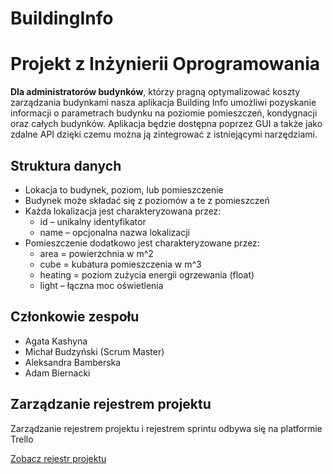 # BuildingInfo
# **Projekt z Inżynierii Oprogramowania**
**Dla administratorów budynków**, którzy pragną optymalizować koszty zarządzania budynkami  nasza aplikacja Building Info umożliwi pozyskanie informacji o parametrach budynku na poziomie pomieszczeń, kondygnacji oraz całych budynków. Aplikacja będzie dostępna poprzez GUI a także jako zdalne API dzięki czemu można ją zintegrować z istniejącymi narzędziami.

## **Struktura danych**
* Lokacja to budynek, poziom, lub pomieszczenie
* Budynek może składać się z poziomów a te z pomieszczeń
* Każda lokalizacja jest charakteryzowana przez:
    *  id – unikalny identyfikator
    *  name – opcjonalna nazwa lokalizacji
* Pomieszczenie dodatkowo jest charakteryzowane przez:
    * area = powierzchnia w m^2
    * cube = kubatura pomieszczenia w m^3
    * heating = poziom zużycia energii ogrzewania (float)
    * light – łączna moc oświetlenia
 
## Członkowie zespołu
* Agata Kashyna
* Michał Budzyński (Scrum Master)
* Aleksandra Bamberska
* Adam Biernacki

## Zarządzanie rejestrem projektu
Zarządzanie rejestrem projektu i rejestrem sprintu odbywa się na platformie Trello

[Zobacz rejestr projektu](https://trello.com/b/aaN2qBro)



